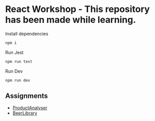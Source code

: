 # React Workshop - This repository has been made while learning.

Install dependencies

```bash
npm i
```

Run Jest

```bash
npm run test
```

Run Dev

```bash
npm run dev
```

## Assignments

-   [ProductAnalyser](src/assignment_1)
-   [BeerLibrary](src/assignment_2)
